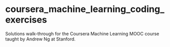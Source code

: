 # coursera_machine_learning_coding_exercises
Solutions walk-through for the Coursera Machine Learning MOOC course taught by Andrew Ng at Stanford.
